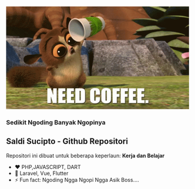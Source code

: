 ![](/tenor.gif)
### Sedikit Ngoding Banyak Ngopinya
## Saldi Sucipto - Github Repositori

Repositori ini dibuat untuk beberapa keperlaun: 
**Kerja dan Belajar**

- ❤  PHP,JAVASCRIPT, DART
- 🌱 Laravel, Vue, Flutter
- ⚡ Fun fact: Ngoding Ngga Ngopi Ngga Asik Boss....
